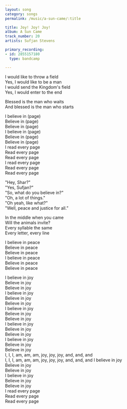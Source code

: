 ```yaml
---
layout: song
category: songs
permalink: /music/a-sun-came/:title

title: Joy! Joy! Joy!
album: A Sun Came
track_number: 20
artists: Sufjan Stevens

primary_recording:
- id: 2855157180
  type: bandcamp

---
```


I would like to throw a field <br>
Yes, I would like to be a man <br>
I would send the Kingdom's field <br>
Yes, I would enter to the end

Blessed is the man who waits <br>
And blessed is the man who starts

I believe in (page) <br>
Believe in (page) <br>
Believe in (page) <br>
I believe in (page) <br>
Believe in (page) <br>
Believe in (page) <br>
I read every page <br>
Read every page <br>
Read every page <br>
I read every page <br>
Read every page <br>
Read every page

"Hey, Shar?" <br>
"Yes, Sufjan?" <br>
"So, what do you believe in?" <br>
"Oh, a lot of things." <br>
"Oh yeah, like what?" <br>
"Well, peace and justice for all.”

In the middle when you came <br>
Will the animals invite? <br>
Every syllable the same <br>
Every letter, every line

I believe in peace <br>
Believe in peace <br>
Believe in peace <br>
I believe in peace <br>
Believe in peace <br>
Believe in peace

I believe in joy <br>
Believe in joy <br>
Believe in joy <br>
I believe in joy <br>
Believe in joy <br>
Believe in joy <br>
I believe in joy <br>
Believe in joy <br>
Believe in joy <br>
I believe in joy <br>
Believe in joy <br>
Believe in joy <br>
I believe in joy <br>
Believe in joy <br>
Believe in joy <br>
I, I, I, am, am, am, joy, joy, joy, and, and, and <br>
I, I, I, am, am, am, joy, joy, joy, and, and, and
I believe in joy <br>
Believe in joy <br>
Believe in joy <br>
I believe in joy <br>
Believe in joy <br>
Believe in joy <br>
I read every page <br>
Read every page <br>
Read every page